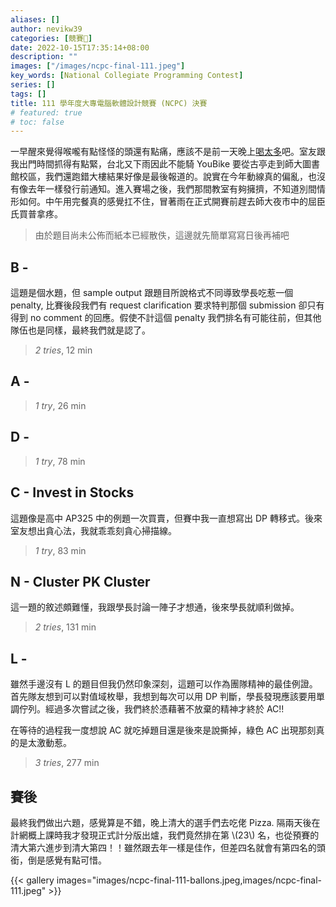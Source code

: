 ```yaml
---
aliases: []
author: nevikw39
categories: [競賽🏁]
date: 2022-10-15T17:35:14+08:00
description: ""
images: ["/images/ncpc-final-111.jpeg"]
key_words: [National Collegiate Programming Contest]
series: []
tags: []
title: 111 學年度大專電腦軟體設計競賽 (NCPC) 決賽
# featured: true
# toc: false
---
```


一早醒來覺得喉嚨有點怪怪的頭還有點痛，應該不是前一天晚上[喝太多](posts/gekkeikan-jumai-daiginjo)吧。室友跟我出門時間抓得有點緊，台北又下雨因此不能騎 YouBike 要從古亭走到師大圖書館校區，我們還跑錯大樓結果好像是最後報道的。說實在今年動線真的偏亂，也沒有像去年一樣發行前通知。進入賽場之後，我們那間教室有夠擁擠，不知道別間情形如何。中午用完餐真的感覺扛不住，冒著雨在正式開賽前趕去師大夜市中的屈臣氏買普拿疼。

> 由於題目尚未公佈而紙本已經散佚，這邊就先簡單寫寫日後再補吧

## B - 

這題是個水題，但 sample output 跟題目所說格式不同導致學長吃惹一個 penalty, 比賽後段我們有 request clarification 要求特判那個 submission 卻只有得到 no comment 的回應。假使不計這個 penalty 我們排名有可能往前，但其他隊伍也是同樣，最終我們就是認了。

> _2 tries_, 12 min

## A - 

> _1 try_, 26 min

## D - 

> _1 try_, 78 min

## C - Invest in Stocks

這題像是高中 AP325 中的例題一次買賣，但賽中我一直想寫出 DP 轉移式。後來室友想出貪心法，我就乖乖刻貪心掃描線。

> _1 try_, 83 min

## N - Cluster PK Cluster

這一題的敘述頗難懂，我跟學長討論一陣子才想通，後來學長就順利做掉。

> _2 tries_, 131 min

## L - 

雖然手邊沒有 L 的題目但我仍然印象深刻，這題可以作為團隊精神的最佳例證。首先隊友想到可以對值域枚舉，我想到每次可以用 DP 判斷，學長發現應該要用單調佇列。經過多次嘗試之後，我們終於憑藉著不放棄的精神才終於 AC!!

在等待的過程我一度想說 AC 就吃掉題目還是後來是說撕掉，綠色 AC 出現那刻真的是太激動惹。

> _3 tries_, 277 min

## 賽後

最終我們做出六題，感覺算是不錯，晚上清大的選手們去吃佬 Pizza. 隔兩天後在計網概上課時我才發現正式計分版出爐，我們竟然排在第 \\(23\\) 名，也從預賽的清大第六進步到清大第四！！雖然跟去年一樣是佳作，但差四名就會有第四名的頭銜，倒是感覺有點可惜。

{{< gallery images="images/ncpc-final-111-ballons.jpeg,images/ncpc-final-111.jpeg" >}}

